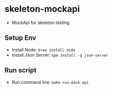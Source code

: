 # skeleton-mockapi

- MockApi for skeleton testing

## Setup Env

- Install Node: `brew install node`
- Install Json Server: `npm install -g json-server`

## Run script

- Run command line: `make run-mock-api`

